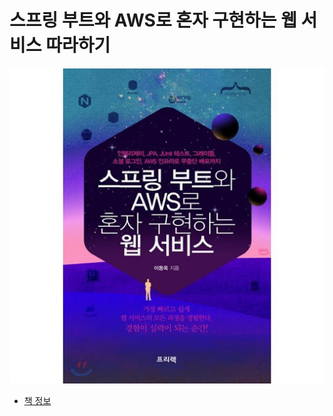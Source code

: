 # 스프링 부트와 AWS로 혼자 구현하는 웹 서비스 따라하기

<center>
    <img src="./images/book_image.jpg">
</center>

- [책 정보](http://www.kyobobook.co.kr/product/detailViewKor.laf?ejkGb=KOR&mallGb=KOR&barcode=9788965402602&orderClick=LET&Kc=)
